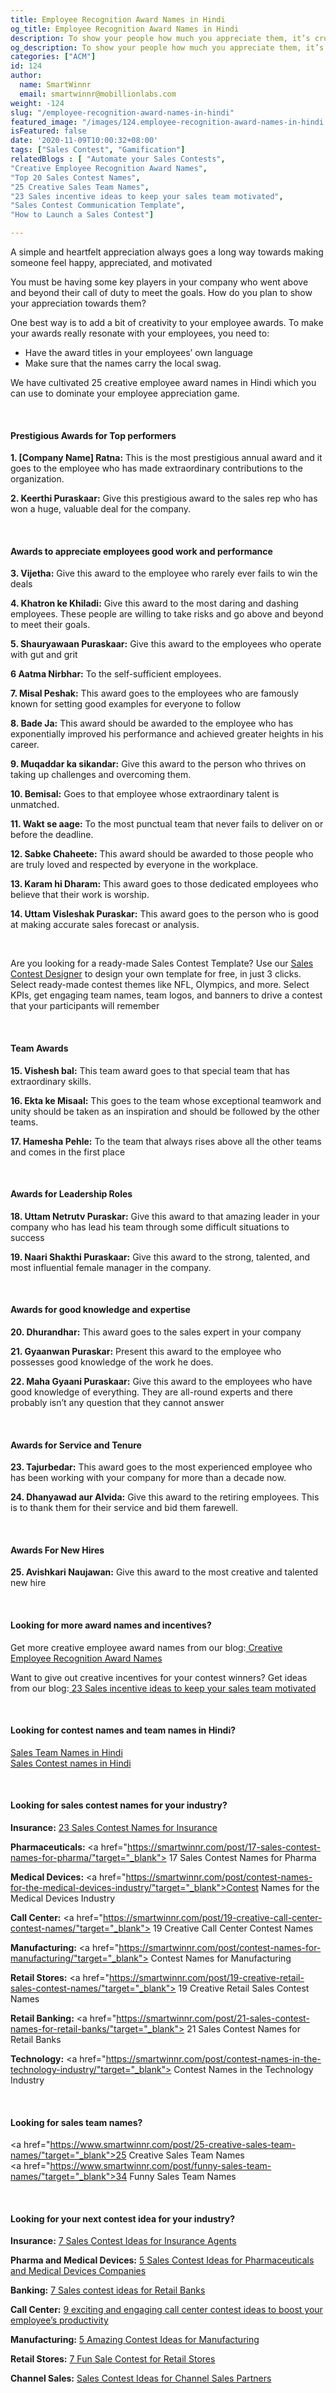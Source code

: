 ```yaml
---
title: Employee Recognition Award Names in Hindi
og_title: Employee Recognition Award Names in Hindi
description: To show your people how much you appreciate them, it’s crucial that you put in some thought and creativity into your employee recognition awards. Here’s a list of 25 creative employee award names in Hindi which you use to dominate your employee appreciation game.
og_description: To show your people how much you appreciate them, it’s crucial that you put in some thought and creativity into your employee recognition awards. Here’s a list of 25 creative employee award names in Hindi which you use to dominate your employee appreciation game.
categories: ["ACM"]
id: 124
author:
  name: SmartWinnr
  email: smartwinnr@mobillionlabs.com
weight: -124
slug: "/employee-recognition-award-names-in-hindi"
featured_image: "/images/124.employee-recognition-award-names-in-hindi.jpg"
isFeatured: false
date: '2020-11-09T10:00:32+08:00'
tags: ["Sales Contest", "Gamification"]
relatedBlogs : [ "Automate your Sales Contests",
"Creative Employee Recognition Award Names",
"Top 20 Sales Contest Names",
"25 Creative Sales Team Names",
"23 Sales incentive ideas to keep your sales team motivated",
"Sales Contest Communication Template", 
"How to Launch a Sales Contest"]

---
```


A simple and heartfelt appreciation always goes a long way towards making someone feel happy, appreciated, and motivated

You must be having some key players in your company who went above and beyond their call of duty to meet the goals. How do you plan to show your appreciation towards them? 

One best way is to add a bit of creativity to your employee awards. To make your awards really resonate with your employees, you need to:

* Have the award titles in your employees’ own language
* Make sure that the names carry the local swag.

We have cultivated 25 creative employee award names in Hindi which you can use to dominate your employee appreciation game. 

<br>

<div>
  <h4><b>Prestigious Awards for Top performers</b></h4>
</div>

**1. [Company Name] Ratna:** This is the most prestigious annual award and it goes to the employee who has made extraordinary contributions to the organization.

**2. Keerthi Puraskaar:** Give this prestigious award to the sales rep who has won a huge, valuable deal for the company.

<br>
<div>
  <h4><b>Awards to appreciate employees good work and performance</b></h4>
</div>

**3. Vijetha:** Give this award to the employee who rarely ever fails to win the deals

**4. Khatron ke Khiladi:** Give this award to the most daring and dashing employees. These people are willing to take risks and go above and beyond to meet their goals.

**5. Shauryawaan Puraskaar:** Give this award to the employees who operate with gut and grit

**6 Aatma Nirbhar:** To the self-sufficient employees.

**7. Misal Peshak:** This award goes to the employees who are famously known for setting good examples for everyone to follow

**8. Bade Ja:** This award should be awarded to the employee who has exponentially improved his performance and achieved greater heights in his career.

**9. Muqaddar ka sikandar:** Give this award to the person who thrives on taking up challenges and overcoming them.

**10. Bemisal:** Goes to that employee whose extraordinary talent is unmatched.

**11. Wakt se aage:** To the most punctual team that never fails to deliver on or before the deadline.

**12. Sabke Chaheete:** This award should be awarded to those people who are truly loved and respected by everyone in the workplace.

**13. Karam hi Dharam:** This award goes to those dedicated employees who believe that their work is worship.

**14. Uttam Visleshak Puraskar:** This award goes to the person who is good at making accurate sales forecast or analysis.

<br>

<div class="ml_pro_tip ml-margin-top10 ml-margin-bottom10">
  <p>Are you looking for a ready-made Sales Contest Template? Use our <a href="https://tools.smartwinnr.com/#/contest-theme-generator" target="_blank"> Sales Contest Designer</a> to design your own template for free, in just 3 clicks. Select ready-made contest themes like NFL, Olympics, and more. Select KPIs, get engaging team names, team logos, and banners to drive a contest that your participants will remember</p>
</div>

<br>

<div>
  <h4><b>Team Awards</b></h4>
</div>

**15. Vishesh bal:** This team award goes to that special team that has extraordinary skills.

**16. Ekta ke Misaal:** This goes to the team whose exceptional teamwork and unity should be taken as an inspiration and should be followed by the other teams.

**17. Hamesha Pehle:** To the team that always rises above all the other teams and comes in the first place

<br>

<div>
  <h4><b>Awards for Leadership Roles</b></h4>
</div>

**18. Uttam Netrutv Puraskar:** Give this award to that amazing leader in your company who has lead his team through some difficult situations to success

**19. Naari Shakthi Puraskaar:** Give this award to the strong, talented, and most influential female manager in the company.

<br>

<div>
  <h4><b>Awards for good knowledge and expertise</b></h4>
</div>

**20. Dhurandhar:** This award goes to the sales expert in your company

**21. Gyaanwan Puraskar:** Present this award to the employee who possesses good knowledge of the work he does.

**22. Maha Gyaani Puraskaar:** Give this award to the employees who have good knowledge of everything. They are all-round experts and there probably isn’t any question that they cannot answer

<br>
<div>
  <h4><b>Awards for Service and Tenure</b></h4>
</div>

**23. Tajurbedar:** This award goes to the most experienced employee who has been working with your company for more than a decade now.

**24. Dhanyawad aur Alvida:** Give this award to the retiring employees. This is to thank them for their service and bid them farewell.

<br>
<div>
  <h4><b>Awards For New Hires</b></h4>
</div>

**25. Avishkari Naujawan:** Give this award to the most creative and talented new hire

<br>

#### **Looking for more award names and incentives?**

Get more creative employee award names from our blog:<a href="https://smartwinnr.com/post/creative-employee-recognition-award-names/" target="_blank"> Creative Employee Recognition Award Names</a>

Want to give out creative incentives for your contest winners? Get ideas from our blog:<a href="https://www.smartwinnr.com/post/sales-incentive-ideas-to-keep-your-sales-team-motivated/"> 23 Sales incentive ideas to keep your sales team motivated </a>

<br>

#### **Looking for contest names and team names in Hindi?**

<a href="https://smartwinnr.com/post/sales-team-names-in-hindi/" target="_blank">Sales Team Names in Hindi</a>
<br>
<a href="https://smartwinnr.com/post/sales-contest-names-in-hindi/" target="_blank">Sales Contest names in Hindi</a>

<br>

#### **Looking for sales contest names for your industry?**

**Insurance:** <a href="https://www.smartwinnr.com/post/sales-contests-for-the-insurance-agents/" target="_blank">23 Sales Contest Names for Insurance</a>

**Pharmaceuticals:** <a href="https://smartwinnr.com/post/17-sales-contest-names-for-pharma/"target="_blank"> 17 Sales Contest Names for Pharma</a>

**Medical Devices:** <a href="https://smartwinnr.com/post/contest-names-for-the-medical-devices-industry/"target="_blank">Contest Names for the Medical Devices Industry</a>

**Call Center:** <a href="https://smartwinnr.com/post/19-creative-call-center-contest-names/"target="_blank"> 19 Creative Call Center Contest Names</a>

**Manufacturing:** <a href="https://smartwinnr.com/post/contest-names-for-manufacturing/"target="_blank"> Contest Names for Manufacturing </a>

**Retail Stores:** <a href="https://smartwinnr.com/post/19-creative-retail-sales-contest-names/"target="_blank"> 19 Creative Retail Sales Contest Names</a>

**Retail Banking:** <a href="https://smartwinnr.com/post/21-sales-contest-names-for-retail-banks/"target="_blank"> 21 Sales Contest Names for Retail Banks</a>

**Technology:** <a href="https://smartwinnr.com/post/contest-names-in-the-technology-industry/"target="_blank"> Contest Names in the Technology Industry </a>

<br>

#### **Looking for sales team names?**

<a href="https://www.smartwinnr.com/post/25-creative-sales-team-names/"target="_blank">25 Creative Sales Team Names</a><br>
<a href="https://www.smartwinnr.com/post/funny-sales-team-names/"target="_blank">34 Funny Sales Team Names</a>

<br>

#### **Looking for your next contest idea for your industry?**

**Insurance:** <a href="https://www.smartwinnr.com/post/sales-contests-for-the-insurance-agents/" target="_blank">7 Sales Contest Ideas for Insurance Agents</a>

**Pharma and Medical Devices:** <a href="https://www.smartwinnr.com/post/5-sales-contests-for-pharma-and-medical-device-companies/" target="_blank"> 5 Sales Contest Ideas for Pharmaceuticals and Medical Devices Companies</a>

**Banking:** <a href="https://www.smartwinnr.com/post/7-sales-contests-for-retail-banks/" target="_blank"> 7 Sales contest ideas for Retail Banks</a>

**Call Center:** <a href="https://www.smartwinnr.com/post/9-exciting-and-engaging-call-center-contest-ideas-to-boost-your-employee-productivity/" target="_blank"> 9 exciting and engaging call center contest ideas to boost your employee’s productivity</a>

**Manufacturing:** <a href="https://www.smartwinnr.com/post/5-amazing-contest-ideas-for-manufacturing-units/" target="_blank"> 5 Amazing Contest Ideas for Manufacturing</a>

**Retail Stores:** <a href="https://www.smartwinnr.com/post/7-fun-sales-contests-for-retail-stores/" target="_blank"> 7 Fun Sale Contest for Retail Stores </a>

**Channel Sales:** <a href="https://www.smartwinnr.com/post/sales-contest-ideas-for-channel-sales-partners/" target="_blank"> Sales Contest Ideas for Channel Sales Partners</a>
